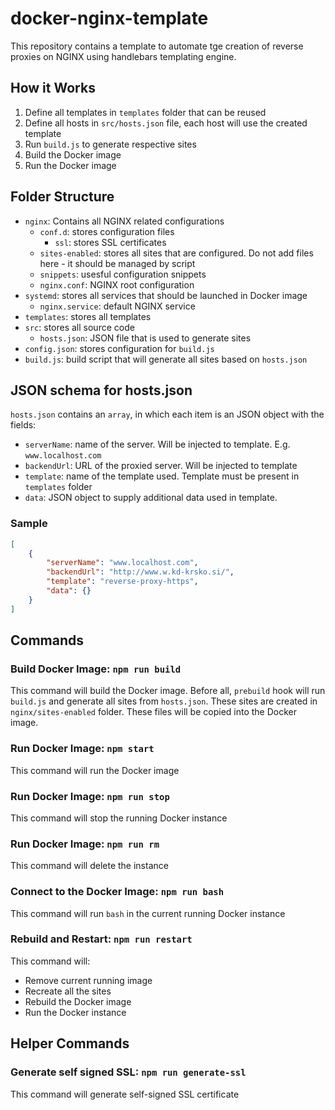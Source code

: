 # docker-nginx-template

This repository contains a template to automate tge  creation of reverse proxies on NGINX using handlebars templating engine.

## How it Works

1. Define all templates in `templates` folder that can be reused
2. Define all hosts in `src/hosts.json` file, each host will use the created template
3. Run `build.js` to generate respective sites
4. Build the Docker image
5. Run the Docker image

## Folder Structure

- `nginx`: Contains all NGINX related configurations
  - `conf.d`: stores configuration files
    - `ssl`: stores SSL certificates
  - `sites-enabled`: stores all sites that are configured. Do not add files here - it should be managed by script
  - `snippets`: usesful configuration snippets
  - `nginx.conf`: NGINX root configuration
- `systemd`: stores all services that should be launched in Docker image
  - `nginx.service`: default NGINX service
- `templates`: stores all templates
- `src`: stores all source code
  - `hosts.json`: JSON file that is used to generate sites
- `config.json`: stores configuration for `build.js`
- `build.js`: build script that will generate all sites based on `hosts.json`

## JSON schema for hosts.json

`hosts.json` contains an `array`, in which each item is an JSON object with the fields:

- `serverName`: name of the server. Will be injected to template. E.g. `www.localhost.com`
- `backendUrl`: URL of the proxied server. Will be injected to template
- `template`: name of the template used. Template must be present in `templates` folder
- `data`: JSON object to supply additional data used in template.

### Sample

```JSON
[
    {
        "serverName": "www.localhost.com",
        "backendUrl": "http://www.w.kd-krsko.si/",
        "template": "reverse-proxy-https",
        "data": {}
    }
]
```

## Commands

### Build Docker Image:  `npm run build`

 This command will build the Docker image. Before all, `prebuild` hook will run `build.js` and generate all sites from `hosts.json`. These sites are created in `nginx/sites-enabled` folder. These files will be copied into the Docker image.

### Run Docker Image: `npm start`

This command will run the Docker image

### Run Docker Image: `npm run stop`

This command will stop the running Docker instance

### Run Docker Image: `npm run rm`

This command will delete the instance

### Connect to the Docker Image: `npm run bash`

This command will run `bash` in the current running Docker instance

### Rebuild and Restart: `npm run restart`

This command will:

- Remove current running image
- Recreate all the sites
- Rebuild the Docker image
- Run the Docker instance


## Helper Commands

### Generate self signed SSL:  `npm run generate-ssl`

This command will generate self-signed SSL certificate
